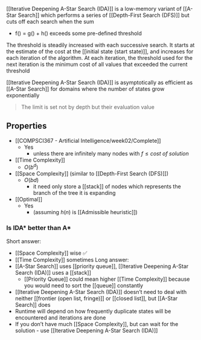 [[Iterative Deepening A-Star Search (IDA)]] is a low-memory variant of [[A-Star Search]] which performs a series of [[Depth-First Search (DFS)]] but cuts off each search when the sum 
- f() = g() + h() exceeds some pre-defined threshold

The threshold is steadily increased with each successive search. It starts at the estimate of the cost at the [[initial state (start state)]], and increases for each iteration of the algorithm. At each iteration, the threshold used for the next iteration is the minimum cost of all values that exceeded the current threshold

[[Iterative Deepening A-Star Search (IDA)]] is asymptotically as efficient as [[A-Star Search]] for domains where the number of states grow exponentially

>The limit is set not by depth but their evaluation value

## Properties
- [[COMPSCI367 - Artificial Intelligence/week02/Complete]]
	- Yes
		- unless there are infinitely many nodes with $f ≤ cost\ of\ solution$
- [[Time Complexity]]
	-  $O(b^d)$
- [[Space Complexity]] (similar to [[Depth-First Search (DFS)]])
	- $O(bd)$ 
		- it need only store a [[stack]] of nodes which represents the branch of the tree it is expanding
- [[Optimal]]
	- Yes 
		- (assuming $h(n)$ is [[Admissible heuristic]])

### Is IDA* better than A*
Short answer:
- [[Space Complexity]] wise ✅
- [[Time Complexity]] sometimes
Long answer:
- [[A-Star Search]] uses [[priority queue]], [[Iterative Deepening A-Star Search (IDA)]] uses a [[stack]]
	- [[Priority Queue]] could mean higher [[Time Complexity]] because you would need to sort the [[queue]] constantly
- [[Iterative Deepening A-Star Search (IDA)]] doesn’t need to deal with neither [[frontier (open list, fringe)]] or [[closed list]], but [[A-Star Search]] does
- Runtime will depend on how frequently duplicate states will be encountered and iterations are done
- If you don’t have much [[Space Complexity]], but can wait for the solution - use [[Iterative Deepening A-Star Search (IDA)]]